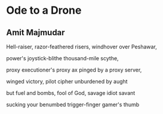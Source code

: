 # Ode to a Drone
## Amit Majmudar
Hell-raiser, razor-feathered
risers, windhover over
Peshawar,

power's
joystick-blithe
thousand-mile scythe,

proxy executioner's
proxy ax
pinged by a proxy server,

winged victory,
pilot cipher
unburdened by aught

but fuel and bombs,
fool of God, savage
idiot savant

sucking your benumbed
trigger-finger
gamer's thumb